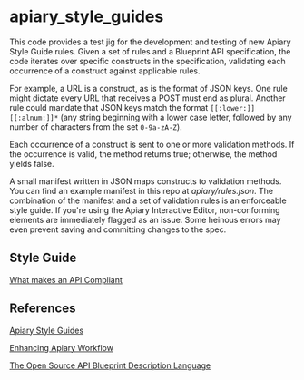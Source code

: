 # apiary_style_guides

This code provides a test jig for the development and testing of new 
Apiary Style Guide rules. Given a set of rules and a Blueprint API specification, the code 
iterates over specific constructs in the specification, validating each occurrence of a 
construct against applicable rules. 

For example, a URL is a construct, as is the format of JSON keys. One rule might dictate
every URL that receives a POST must end as plural. Another rule could mandate that
JSON keys match the format `[[:lower:]][[:alnum:]]*` (any string beginning with 
a lower case letter, followed by any number of characters from the set `0-9a-zA-Z`). 

Each occurrence of a construct is sent to one or more validation methods. If the occurrence
is valid, the method returns true; otherwise, the method yields false. 

A small manifest written in JSON maps constructs to validation methods. You can find
an example manifest in this repo at _apiary/rules.json_. The combination of the manifest
and a set of validation rules is an enforceable style guide. If you're using the Apiary 
Interactive Editor, non-conforming elements are immediately flagged as an issue. Some heinous
errors may even prevent saving and committing changes to the spec.

## Style Guide

[What makes an API Compliant](https://docs.google.com/document/d/1YB3MDOd6Rc8L_ub-UAXD1BU7uwvLjTTGV4EE2RHCflg/edit)


## References

[Apiary Style Guides](https://help.apiary.io/tools/style-guide/)

[Enhancing Apiary Workflow](https://help.apiary.io/api_101/enhancing-apiary-workflow/)

[The Open Source API Blueprint Description Language](https://apiblueprint.org)
